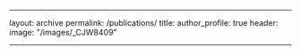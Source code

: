 ___
layout: archive
permalink: /publications/
title:
author_profile: true
header:
  image: "/images/_CJW8409"
  ___

